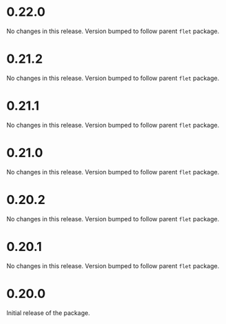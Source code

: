 # 0.22.0

No changes in this release. Version bumped to follow parent `flet` package.

# 0.21.2

No changes in this release. Version bumped to follow parent `flet` package.

# 0.21.1

No changes in this release. Version bumped to follow parent `flet` package.

# 0.21.0

No changes in this release. Version bumped to follow parent `flet` package.

# 0.20.2

No changes in this release. Version bumped to follow parent `flet` package.

# 0.20.1

No changes in this release. Version bumped to follow parent `flet` package.

# 0.20.0

Initial release of the package.